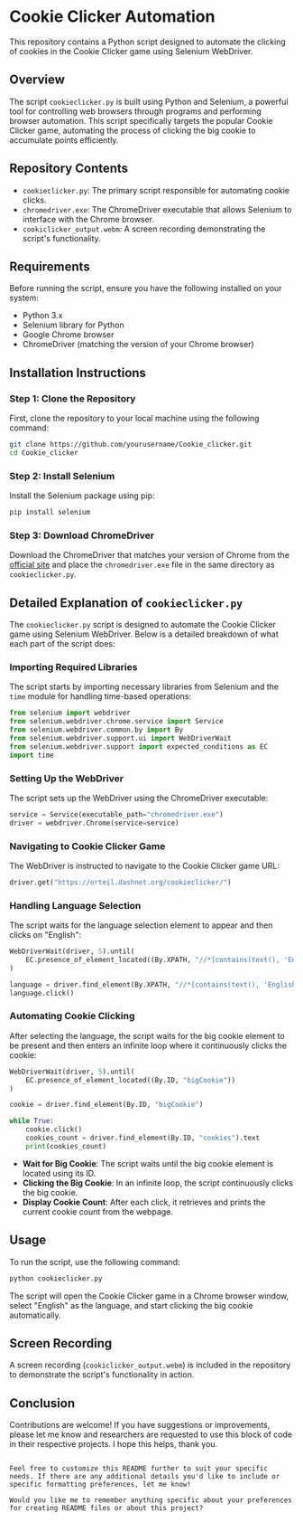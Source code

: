 # Cookie Clicker Automation

This repository contains a Python script designed to automate the clicking of cookies in the Cookie Clicker game using Selenium WebDriver.

## Overview

The script `cookieclicker.py` is built using Python and Selenium, a powerful tool for controlling web browsers through programs and performing browser automation. This script specifically targets the popular Cookie Clicker game, automating the process of clicking the big cookie to accumulate points efficiently.

## Repository Contents

- `cookieclicker.py`: The primary script responsible for automating cookie clicks.
- `chromedriver.exe`: The ChromeDriver executable that allows Selenium to interface with the Chrome browser.
- `cookiclicker_output.webm`: A screen recording demonstrating the script's functionality.

## Requirements

Before running the script, ensure you have the following installed on your system:

- Python 3.x
- Selenium library for Python
- Google Chrome browser
- ChromeDriver (matching the version of your Chrome browser)

## Installation Instructions

### Step 1: Clone the Repository

First, clone the repository to your local machine using the following command:

```sh
git clone https://github.com/yourusername/Cookie_clicker.git
cd Cookie_clicker
```

### Step 2: Install Selenium

Install the Selenium package using pip:

```sh
pip install selenium
```

### Step 3: Download ChromeDriver

Download the ChromeDriver that matches your version of Chrome from the [official site](https://sites.google.com/a/chromium.org/chromedriver/downloads) and place the `chromedriver.exe` file in the same directory as `cookieclicker.py`.

## Detailed Explanation of `cookieclicker.py`

The `cookieclicker.py` script is designed to automate the Cookie Clicker game using Selenium WebDriver. Below is a detailed breakdown of what each part of the script does:

### Importing Required Libraries

The script starts by importing necessary libraries from Selenium and the `time` module for handling time-based operations:

```python
from selenium import webdriver
from selenium.webdriver.chrome.service import Service
from selenium.webdriver.common.by import By
from selenium.webdriver.support.ui import WebDriverWait
from selenium.webdriver.support import expected_conditions as EC
import time
```

### Setting Up the WebDriver

The script sets up the WebDriver using the ChromeDriver executable:

```python
service = Service(executable_path="chromedriver.exe")
driver = webdriver.Chrome(service=service)
```

### Navigating to Cookie Clicker Game

The WebDriver is instructed to navigate to the Cookie Clicker game URL:

```python
driver.get("https://orteil.dashnet.org/cookieclicker/")
```

### Handling Language Selection

The script waits for the language selection element to appear and then clicks on "English":

```python
WebDriverWait(driver, 5).until(
    EC.presence_of_element_located((By.XPATH, "//*[contains(text(), 'English')]"))
)

language = driver.find_element(By.XPATH, "//*[contains(text(), 'English')]")
language.click()
```

### Automating Cookie Clicking

After selecting the language, the script waits for the big cookie element to be present and then enters an infinite loop where it continuously clicks the cookie:

```python
WebDriverWait(driver, 5).until(
    EC.presence_of_element_located((By.ID, "bigCookie"))
)

cookie = driver.find_element(By.ID, "bigCookie")

while True:
    cookie.click()
    cookies_count = driver.find_element(By.ID, "cookies").text
    print(cookies_count)
```

- **Wait for Big Cookie**: The script waits until the big cookie element is located using its ID.
- **Clicking the Big Cookie**: In an infinite loop, the script continuously clicks the big cookie.
- **Display Cookie Count**: After each click, it retrieves and prints the current cookie count from the webpage.

## Usage

To run the script, use the following command:

```sh
python cookieclicker.py
```

The script will open the Cookie Clicker game in a Chrome browser window, select "English" as the language, and start clicking the big cookie automatically.

## Screen Recording

A screen recording (`cookiclicker_output.webm`) is included in the repository to demonstrate the script's functionality in action.

## Conclusion

Contributions are welcome! If you have suggestions or improvements, please let me know and researchers are requested to use this block of code in their respective projects.
I hope this helps, thank you.


```

Feel free to customize this README further to suit your specific needs. If there are any additional details you'd like to include or specific formatting preferences, let me know!

Would you like me to remember anything specific about your preferences for creating README files or about this project?
